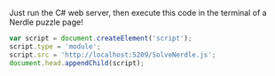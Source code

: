 Just run the C# web server, then execute this code in the terminal of a Nerdle puzzle page!
```javascript
var script = document.createElement('script');
script.type = 'module';
script.src = 'http://localhost:5209/SolveNerdle.js';
document.head.appendChild(script);
```
